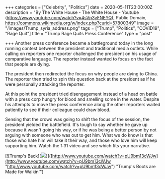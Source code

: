 +++
categories = ["Celebrity", "Politics"]
date = 2020-05-11T23:00:00Z
description = "By The White House - The White House - Youtube (https://www.youtube.com/watch?v=4sVp3yFNEYQ), Public Domain, https://commons.wikimedia.org/w/index.php?curid=57800349"
image = "/images/Trump_syria_address.png"
tags = ["Trump", "Politics", "COVID19", "Rage Quit"]
title = "Trump Rage Quits Press Conference"
type = "post"

+++
Another press conference became a battleground today in the long running contest between the president and traditional media outlets.  While calling on reporters one reporter challenged the president on his usage of comparative language.  The reporter instead wanted to focus on the fact that people are dying.

The president then redirected the focus on why people are dying to China.  The reporter then tried to spin this question back at the president as if he were personally attacking the reporter.

At this point the president tried disengagement instead of a head on battle with a press corp hungry for blood and smelling some in the water.  Despite his attempts to move the press conference along the other reporters waited patiently to see if their colleague could draw blood.

Sensing that the crowd was going to shift the focus of the session, the president yielded the battlefield.  It's tough to say whether he gave up because it wasn't going his way, or if he was being a better person by not arguing with someone who was out to get him.  What we do know is that those who hate him will take it their way, and those who love him will keep supporting him.  Watch the 1:31 video and see which fits your narrative.

\[!\[Trump's Back\](![](http://img.youtube.com/vi/pU9bm13cWJw/0.jpg))\]([http://www.youtube.com/watch?v=pU9bm13cWJw](http://www.youtube.com/watch?v=pU9bm13cWJw "http://www.youtube.com/watch?v=pU9bm13cWJw") "Trump's Boots are Made for Walkin'")